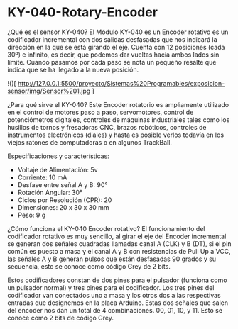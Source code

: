 # KY-040-Rotary-Encoder

¿Qué es el sensor KY-040?
El Módulo KY-040 es un Encoder rotativo es un codificador incremental con dos salidas desfasadas que nos indicará la dirección en la que se está girando el eje. Cuenta con 12 posiciones (cada 30º) e infinito, es decir, que podemos dar vueltas hacia ambos lados sin límite. Cuando pasamos por cada paso se nota un pequeño resalte que indica que se ha llegado a la nueva posición.

!()[ http://127.0.0.1:5500/proyecto/Sistemas%20Programables/exposicion-sensor/img/Sensor%201.jpg ]

¿Para qué sirve el KY-040?
Este Encoder rotatorio es ampliamente utilizado en el control de motores paso a paso, servomotores, control de potenciómetros digitales, controles de máquinas industriales tales como los husillos de tornos y fresadoras CNC, brazos robóticos, controles de instrumentos electrónicos (diales) y hasta es posible verlos todavía en los viejos ratones de computadoras o en algunos TrackBall.

Especificaciones y características:
+ Voltaje de Alimentación: 5v
+ Corriente: 10 mA
+ Desfase entre señal A y B: 90°
+ Rotación Angular: 30°
+ Ciclos por Resolución (CPR): 20
+ Dimensiones: 20 x 30 x 30 mm
+ Peso: 9 g

¿Cómo funciona el KY-040 Encoder rotativo?
El funcionamiento del codificador rotativo es muy sencillo, al girar el eje del Encoder incremental se generan dos señales cuadradas llamadas canal A (CLK) y B (DT), si el pin común es puesto a masa y el canal A y B con resistencias de Pull Up a VCC, las señales A y B generan pulsos que están desfasadas 90 grados y su secuencia, esto se conoce como código Grey de 2 bits.

Estos codificadores constan de dos pines para el pulsador (funciona como un pulsador normal) y tres pines para el codificador. Los tres pines del codificador van conectados uno a masa y los otros dos a las respectivas entradas que designemos en la placa Arduino. Estas dos señales que salen del encoder nos dan un total de 4 combinaciones. 00, 01, 10, y 11. Esto se conoce como 2 bits de código Grey.

